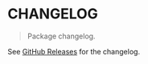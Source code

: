 # CHANGELOG

> Package changelog.

See [GitHub Releases](https://github.com/stdlib-js/array-base-every/releases) for the changelog.